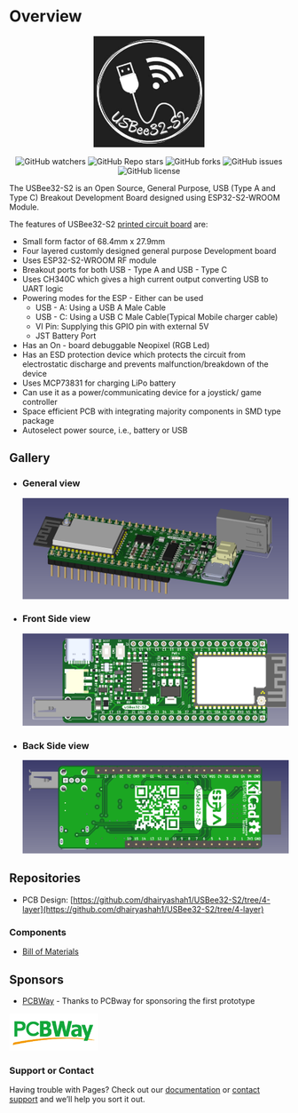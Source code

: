 # Overview

<p align="center">
    <a href="https://github.com/dhairyashah1/USBee32-S2/tree/4-layerr">
        <img src="./assets/usbee32-s2-logo.jpeg" alt="Logo" width="200" height="200">
    </a>
</p>

<p align="center">
<img alt="GitHub watchers" src="https://img.shields.io/github/watchers/dhairyashah1/USBee32-S2">
<img alt="GitHub Repo stars" src="https://img.shields.io/github/stars/dhairyashah1/USBee32-S2">
<img alt="GitHub forks" src="https://img.shields.io/github/forks/dhairyashah1/USBee32-S2">
<img alt="GitHub issues" src="https://img.shields.io/github/issues/dhairyashah1/USBee32-S2">
<img alt="GitHub license" src="https://img.shields.io/github/license/dhairyashah1/USBee32-S2">
</p>

The USBee32-S2 is an Open Source, General Purpose, USB (Type A and Type C) Breakout Development Board designed using ESP32-S2-WROOM Module. 

The features of USBee32-S2 [printed circuit board](https://github.com/dhairyashah1/USBee32-S2/tree/4-layer) are:   

* Small form factor of 68.4mm x 27.9mm
* Four layered customly designed general purpose Development board
* Uses ESP32-S2-WROOM RF module
* Breakout ports for both USB - Type A and USB - Type C
* Uses CH340C which gives a high current output converting USB to UART logic
* Powering modes for the ESP - Either can be used
  - USB - A: Using a USB A Male Cable
  - USB - C: Using a USB C Male Cable(Typical Mobile charger cable)
  - VI Pin: Supplying this GPIO pin with external 5V
  - JST Battery Port
* Has an On - board debuggable Neopixel (RGB Led)
* Has an ESD protection device which protects the circuit from electrostatic discharge and prevents malfunction/breakdown of the device
* Uses MCP73831 for charging LiPo battery
* Can use it as a power/communicating device for a joystick/ game controller
* Space efficient PCB with integrating majority components in SMD type package 
* Autoselect power source, i.e., battery or USB
<!-- 
## Media Coverage

* Hackster.io: [TOTP-Based Open Hardware Authenticator Powered by an ESP32 Microcontroller](https://www.hackster.io/news/totp-based-open-hardware-authenticator-powered-by-an-esp32-microcontroller-c770f10008af) -->

## Gallery
<!-- 
## Project logs

* Hackaday: [https://hackaday.io/project/176959-open-authenticator](https://hackaday.io/project/176959-open-authenticator)
## Join the Discussion: -->

<!-- * Discord: [https://discord.gg/kVDdB9kAEP](https://discord.gg/kVDdB9kAEP) -->
- <h3>General view</h3> <img src="./assets/general5.png"/>
- <h3>Front Side view</h3> <img src="./assets/front2.png"/>
- <h3>Back Side view</h3> <img src="./assets/back2.png"/>

## Repositories

* PCB Design: [https://github.com/dhairyashah1/USBee32-S2/tree/4-layer](https://github.com/dhairyashah1/USBee32-S2/tree/4-layer)
<!-- * Firmware: [https://github.com/Open-Authenticator/open-authenticator-app](https://github.com/Open-Authenticator/open-authenticator-app)
* 3D-Case: [https://github.com/Open-Authenticator/3d-case](https://github.com/Open-Authenticator/3d-case) -->

<!-- ## Ordering -->
<!-- ### PCB

<a href="https://oshpark.com/shared_projects/kZuvm8FV"><img src="https://oshpark.com/packs/media/images/badge-5f4e3bf4bf68f72ff88bd92e0089e9cf.png" alt="Order from OSH Park"></img></a> -->

### Components

* [Bill of Materials](https://docs.google.com/spreadsheets/d/1bL3xiH2Zh8nPkFcn60B3-9qF9RpFs6EWBHacvU51Qi4/edit#gid=0)

## Sponsors

<!-- * [OSHPark](https://oshpark.com/) - Thanks to OSHPark for sponsoring first prototype -->
* [PCBWay](https://www.pcbway.com/) - Thanks to PCBway for sponsoring the first prototype
<!-- * [Asahitec](https://www.asahitec.in/index.html) - Thanks for discounts on stencil -->

<img src="./assets/pcbway-logo.png" width=160 height=67>

<!-- <img src="./assets/oshpark_logo.png" width=128 height=128>
<img src="./assets/asahitec_logo.jpg" width=153 height=94> -->
### Support or Contact

Having trouble with Pages? Check out our [documentation](https://docs.github.com/categories/github-pages-basics/) or [contact support](https://support.github.com/contact) and we’ll help you sort it out.
